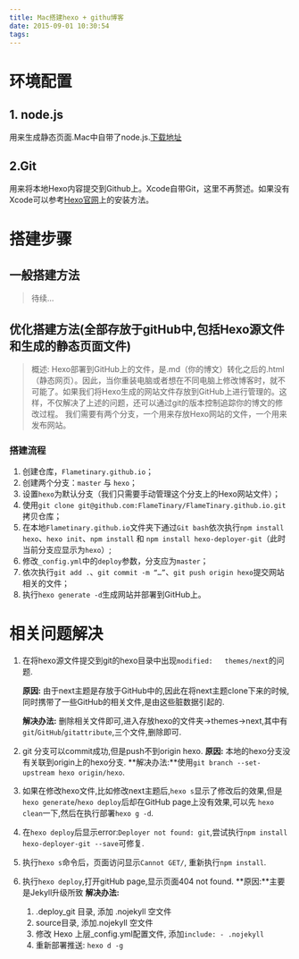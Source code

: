 ```yaml
---
title: Mac搭建hexo + githu博客
date: 2015-09-01 10:30:54
tags:
---
```


# 环境配置
## 1. node.js
用来生成静态页面.Mac中自带了node.js.[下载地址](https://nodejs.org/en/)
## 2.Git
用来将本地Hexo内容提交到Github上。Xcode自带Git，这里不再赘述。如果没有Xcode可以参考[Hexo官网](https://hexo.io/docs/)上的安装方法。
<!--more-->
# 搭建步骤
## 一般搭建方法
> 待续...

## 优化搭建方法(全部存放于gitHub中,包括Hexo源文件和生成的静态页面文件)
> 概述:
Hexo部署到GitHub上的文件，是.md（你的博文）转化之后的.html（静态网页）。因此，当你重装电脑或者想在不同电脑上修改博客时，就不可能了。如果我们将Hexo生成的网站文件存放到GitHub上进行管理的。这样，不仅解决了上述的问题，还可以通过git的版本控制追踪你的博文的修改过程。
> 我们需要有两个分支，一个用来存放Hexo网站的文件，一个用来发布网站。


### 搭建流程
1. 创建仓库，`Flametinary.github.io`；
2. 创建两个分支：`master` 与 `hexo`；
3. 设置`hexo`为默认分支（我们只需要手动管理这个分支上的Hexo网站文件）；
4. 使用`git clone git@github.com:FlameTinary/FlameTinary.github.io.git`拷贝仓库；
5. 在本地`Flametinary.github.io`文件夹下通过`Git bash`依次执行`npm install hexo`、`hexo init`、`npm install` 和 `npm install hexo-deployer-git`（此时当前分支应显示为`hexo`）;
6. 修改`_config.yml`中的`deploy`参数，分支应为`master`；
7. 依次执行`git add .`、`git commit -m “…”`、`git push origin hexo`提交网站相关的文件；
8. 执行`hexo generate -d`生成网站并部署到GitHub上。



# 相关问题解决
1. 在将hexo源文件提交到git的hexo目录中出现`modified:   themes/next`的问题.

    **原因:** 由于next主题是存放于GitHub中的,因此在将next主题clone下来的时候,同时携带了一些GitHub的相关文件,是由这些脏数据引起的.
    
    **解决办法:** 删除相关文件即可,进入存放hexo的文件夹->themes->next,其中有`git`/`GitHub`/`gitattribute`,三个文件,删除即可.
    
2. git 分支可以commit成功,但是push不到origin hexo.
**原因:** 本地的hexo分支没有关联到origin上的hexo分支.
**解决办法:**使用`git branch --set-upstream hexo origin/hexo`.

3. 如果在修改hexo文件,比如修改next主题后,`hexo s`显示了修改后的效果,但是 `hexo generate`/`hexo deploy`后却在GitHub page上没有效果,可以先 `hexo clean`一下,然后在执行部署`hexo g -d`.
4. 在`hexo deploy`后显示error:`Deployer not found: git`,尝试执行`npm install hexo-deployer-git --save`可修复.
5. 执行`hexo s`命令后，页面访问显示`Cannot GET/`, 重新执行`npm install`.
6. 执行`hexo deploy`,打开gitHub page,显示页面404 not found.
**原因:**主要是Jekyll升级所致 
**解决办法:**
    1. .deploy_git 目录, 添加 .nojekyll 空文件
    2. source目录, 添加.nojekyll 空文件
    3. 修改 Hexo 上层_config.yml配置文件, 添加`include: - .nojekyll`
    4. 重新部署推送: `hexo d -g`


